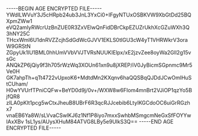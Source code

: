 -----BEGIN AGE ENCRYPTED FILE-----
YWdlLWVuY3J5cHRpb24ub3JnL3YxCi0+IFgyNTUxOSBKVW9XbGtDd25BQXpmZWw1
eVQ2amIyRWcrUzBnZUE0R3ZxVElwQnFidDBrCkpEZUZrUkhXcGZuWXh3Q3hNY25C
THcxWml6U1dnRVZZcjhSdGdWcGJVV1EKLS0tIGU3cW4yT1VHRWkrV3oraW9GRStN
ZGpyUk1lU1BML0hhUmVVbVVJTVRsNUUKIElpx/xE2jzvZee8oyWa2Gll2g15vsGc
ANQkZP6jQiy9f3h705rWzWq3XOUn61xn9u8jXREP/iV0JyBicmSGpnmc9Mr5Ve0H
GK7ahpTh+qTt4722vUpxoK6+MdtdMn2KXqnv6haQQSBqQJDdJCwOmlHuStCUham/
H0wYVUrfTPniCQFw+BeYD0d9j/0v+/WXW8w6FIom4mnBrt2VJiOP1qzYo5BjfQR8
zILA0pKlt1pcg5wCtxJheuB8UBrF6R3qcRJJcebib6LtyIKGCdoOC6uiGrRGzhx7
vnaEB6Ya8W/sLVvaCSwlKJ6z1Nf1P8iyo7mxxSwhbMSmgcmNeGxSfFOYYwIAxXBv
1sL1ys/AUysXHuM84ATVG8LBy5e9UlkS3Q==
-----END AGE ENCRYPTED FILE-----
